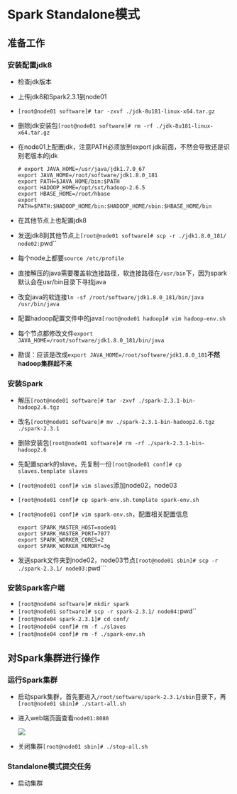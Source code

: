 # Spark Standalone模式

## 准备工作

### 安装配置jdk8

* 检查jdk版本

* 上传jdk8和Spark2.3.1到node01

* `[root@node01 software]# tar -zxvf ./jdk-8u181-linux-x64.tar.gz `

* 删除jdk安装包`[root@node01 software]# rm -rf ./jdk-8u181-linux-x64.tar.gz`

* 在node01上配置jdk，注意PATH必须放到export jdk前面，不然会导致还是识别老版本的jdk

  ```
  # export JAVA_HOME=/usr/java/jdk1.7.0_67
  export JAVA_HOME=/root/software/jdk1.8.0_181
  export PATH=$JAVA_HOME/bin:$PATH
  export HADOOP_HOME=/opt/sxt/hadoop-2.6.5
  export HBASE_HOME=/root/hbase
  export PATH=$PATH:$HADOOP_HOME/bin:$HADOOP_HOME/sbin:$HBASE_HOME/bin
  ```

* 在其他节点上也配置jdk8

* 发送jdk8到其他节点上`[root@node01 software]# scp -r ./jdk1.8.0_181/ node02:`pwd``

* 每个node上都要`source /etc/profile`

* 直接解压的java需要覆盖软连接路径，软连接路径在`/usr/bin`下，因为spark默认会在usr/bin目录下寻找java

* 改变java的软连接`ln -sf /root/software/jdk1.8.0_181/bin/java  /usr/bin/java`

* 配置hadoop配置文件中的java`[root@node01 hadoop]# vim hadoop-env.sh`

* 每个节点都修改文件`export JAVA_HOME=/root/software/jdk1.8.0_181/bin/java`

* 勘误：应该是改成`export JAVA_HOME=/root/software/jdk1.8.0_181`**不然hadoop集群起不来**

### 安装Spark

* 解压`[root@node01 software]# tar -zxvf ./spark-2.3.1-bin-hadoop2.6.tgz `

* 改名`[root@node01 software]# mv ./spark-2.3.1-bin-hadoop2.6.tgz  ./spark-2.3.1`

* 删除安装包`[root@node01 software]# rm -rf ./spark-2.3.1-bin-hadoop2.6`

* 先配置spark的slave，先复制一份`[root@node01 conf]# cp slaves.template slaves`

* `[root@node01 conf]# vim slaves`添加node02，node03

* `[root@node01 conf]# cp spark-env.sh.template spark-env.sh`

* `[root@node01 conf]# vim spark-env.sh`，配置相关配置信息

  ```
  export SPARK_MASTER_HOST=node01
  export SPARK_MASTER_PORT=7077
  export SPARK_WORKER_CORES=2
  export SPARK_WORKER_MEMORY=3g
  ```

* 发送spark文件夹到node02，node03节点`[root@node01 sbin]# scp -r ./spark-2.3.1/ node03:`pwd```

### 安装Spark客户端

* `[root@node04 software]# mkdir spark`
* `[root@node01 software]# scp -r spark-2.3.1/ node04:`pwd``
* `[root@node04 spark-2.3.1]# cd conf/`
* `[root@node04 conf]# rm -f ./slaves`
* `[root@node04 conf]# rm -f ./spark-env.sh`

## 对Spark集群进行操作

### 运行Spark集群

* 启动spark集群，首先要进入`/root/software/spark-2.3.1/sbin`目录下，再`[root@node01 sbin]# ./start-all.sh`

* 进入web端页面查看`node01:8080`

  ![](https://willipic.oss-cn-hangzhou.aliyuncs.com/Spark/sparkweb%E9%A1%B5%E9%9D%A2%E6%9F%A5%E7%9C%8B.png )

* 关闭集群`[root@node01 sbin]# ./stop-all.sh`

### Standalone模式提交任务

* 启动集群



